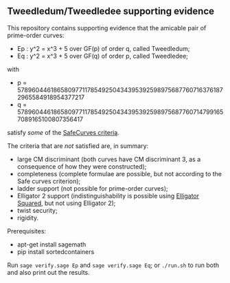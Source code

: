 Tweedledum/Tweedledee supporting evidence
-----------------------------------------

This repository contains supporting evidence that the amicable pair of
prime-order curves:

* Ep : y^2 = x^3 + 5 over GF(p) of order q, called Tweedledum;
* Eq : y^2 = x^3 + 5 over GF(q) of order p, called Tweedledee;

with

* p = 57896044618658097711785492504343953925989756877607163761872965584918954377217
* q = 57896044618658097711785492504343953925989756877607147991657089165100807356417

satisfy *some* of the [SafeCurves criteria](https://safecurves.cr.yp.to/index.html).

The criteria that are *not* satisfied are, in summary:

* large CM discriminant (both curves have CM discriminant 3, as a consequence of how
  they were constructed);
* completeness (complete formulae are possible, but not according to the Safe curves
  criterion);
* ladder support (not possible for prime-order curves);
* Elligator 2 support (indistinguishability is possible using
  [Elligator Squared](https://ifca.ai/pub/fc14/paper_25.pdf), but not using Elligator 2);
* twist security;
* rigidity.

Prerequisites:

* apt-get install sagemath
* pip install sortedcontainers

Run ``sage verify.sage Ep`` and ``sage verify.sage Eq``; or ``./run.sh`` to run both
and also print out the results.
